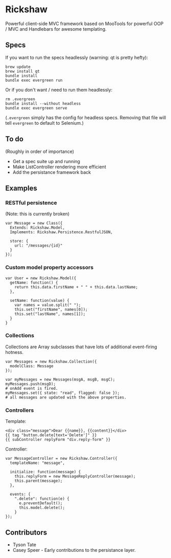 Rickshaw
========

Powerful client-side MVC framework based on MooTools for powerful OOP / MVC
and Handlebars for awesome templating.

Specs
-----

If you want to run the specs headlessly (warning: qt is pretty hefty):

    brew update
    brew install qt
    bundle install
    bundle exec evergreen run

Or if you don't want / need to run them headlessly:

    rm .evergreen
    bundle install --without headless
    bundle exec evergreen serve

(`.evergreen` simply has the config for headless specs. Removing that file will tell `evergreen`
to default to Selenium.)

To do
-----

(Roughly in order of importance)

* Get a spec suite up and running
* Make ListController rendering more efficient
* Add the persistance framework back

Examples
--------

### RESTful persistence ###

(Note: this is currently broken)

    var Message = new Class({
      Extends: Rickshaw.Model,
      Implements: Rickshaw.Persistence.RestfulJSON,
    
      store: {
        url: "/messages/{id}"
      }
    });

### Custom model property accessors ###

    var User = new Rickshaw.Model({
      getName: function() {
        return this.data.firstName + " " + this.data.lastName;
      },

      setName: function(value) {
        var names = value.split(" ");
        this.set("firstName", names[0]);
        this.set("lastName", names[1]);
      }
    }

### Collections ###

Collections are Array subclasses that have lots of additional event-firing
hotness.

    var Messages = new Rickshaw.Collection({
      modelClass: Message
    });
    
    var myMessages = new Messages(msgA, msgB, msgC);
    myMessages.push(msgD);
    # onAdd event is fired.
    myMessages.set({ state: "read", flagged: false });
    # all messages are updated with the above properties.

### Controllers ###

Template:

    <div class="message">Dear {{name}}, {{content}}</div>
    {{ tag "button.delete[text='Delete']" }}
    {{ subController replyForm "div.reply-form" }}

Controller:

    var MessageController = new Rickshaw.Controller({
      templateName: "message",

      initialize: function(message) {
        this.replyForm = new MessageReplyController(message);
        this.parent(message);
      },

      events: {
        ".delete": function(e) {
          e.preventDefault();
          this.model.delete();
        }
    });

Contributors
------------

* Tyson Tate
* Casey Speer - Early contributions to the persistance layer.
